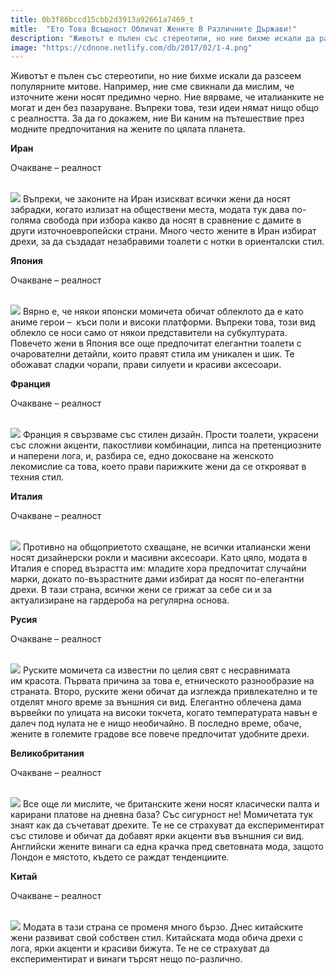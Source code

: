 ```yaml
---
title: 0b3f86bccd15cbb2d3913a92661a7469_t
mitle:  "Ето Това Всъщност Обличат Жените В Различните Държави!"
description: "Животът е пълен със стереотипи, но ние бихме искали да разсеем популярните митове. Например, ние сме свикнали да мислим, че източните жени носят предимно черно. Ние"
image: "https://cdnone.netlify.com/db/2017/02/1-4.png"
---
```


 <p>Животът е пълен със стереотипи, но ние бихме искали да разсеем популярните митове. Например, ние сме свикнали да мислим, че източните жени носят предимно черно. Ние вярваме, че италианките не могат и ден без пазаруване. Въпреки това, тези идеи нямат нищо общо с реалността. За да го докажем, ние Ви каним на пътешествие през модните предпочитания на жените по цялата планета.</p>      <p><strong>Иран</strong></p> <p>Очакване – реалност</p> <p> <br/><img src="https://cdnone.netlify.com/db/2017/02/1-4.png"/> Въпреки, че законите на Иран изискват всички жени да носят забрадки, когато излизат на обществени места, модата тук дава по-голяма свобода при избора какво да носят в сравнение с дамите в други източноевропейски страни. Много често жените в Иран избират дрехи, за да създадат незабравими тоалети с нотки в ориенталски стил.</p>      <p><strong>Япония</strong></p> <p>Очакване – реалност</p> <p> <br/><img src="https://cdnone.netlify.com/db/2017/02/2-3.png"/> Вярно е, че някои японски момичета обичат облеклото да е като аниме герои –  къси поли и високи платформи. Въпреки това, този вид облекло се носи само от някои представители на субкултурата. Повечето жени в Япония все още предпочитат елегантни тоалети с очарователни детайли, които правят стила им уникален и шик. Те обожават сладки чорапи, прави силуети и красиви аксесоари.</p> <p><strong>Франция</strong></p>      <p>Очакване – реалност</p> <p> <br/><img src="https://cdnone.netlify.com/db/2017/02/3-3.png"/> Франция я свързваме със стилен дизайн. Прости тоалети, украсени със сложни акценти, пакостливи комбинации, липса на претенциозните и наперени лога, и, разбира се, едно докосване на женското лекомислие са това, което прави парижките жени да се открояват в техния стил.</p> <p><strong>Италия</strong></p> <p>Очакване – реалност</p> <p> <br/><img src="https://cdnone.netlify.com/db/2017/02/4-2.png"/> Противно на общоприетото схващане, не всички италиански жени носят дизайнерски рокли и масивни аксесоари. Като цяло, модата в Италия е според възрастта им: младите хора предпочитат случайни марки, докато по-възрастните дами избират да носят по-елегантни дрехи. В тази страна, всички жени се грижат за себе си и за актуализиране на гардероба на регулярна основа.</p> <p><strong>Русия</strong></p>      <p>Очакване – реалност</p> <p> <br/><img src="https://cdnone.netlify.com/db/2017/02/5-3.png"/> Руските момичета са известни по целия свят с несравнимата им красота. Първата причина за това е, етническото разнообразие на страната. Второ, руските жени обичат да изглежда привлекателно и те отделят много време за външния си вид. Елегантно облечена дама вървейки по улицата на високи токчета, когато температурата навън е далеч под нулата не е нищо необичайно. В последно време, обаче, жените в големите градове все повече предпочитат удобните дрехи.</p> <p><strong>Великобритания</strong></p> <p>Очакване – реалност</p>      <p> <br/><img src="https://cdnone.netlify.com/db/2017/02/6-3.png"/> Все още ли мислите, че британските жени носят класически палта и карирани платове на дневна база? Със сигурност не! Момичетата тук знаят как да съчетават дрехите. Те не се страхуват да експериментират със стилове и обичат да добавят ярки акценти във външния си вид. Английски жените винаги са една крачка пред световната мода, защото Лондон е мястото, където се раждат тенденциите.</p> <p><strong>Китай</strong></p> <p>Очакване – реалност</p> <p> <br/><img src="https://cdnone.netlify.com/db/2017/02/7-3.png"/> Модата в тази страна се променя много бързо. Днес китайските жени развиват свой собствен стил. Китайската мода обича дрехи с лога, ярки акценти и красиви бижута. Те не се страхуват да експериментират и винаги търсят нещо по-различно.</p>       